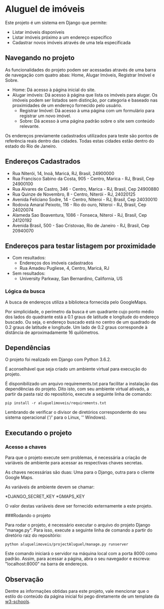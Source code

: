 # Aluguel de imóveis

Este projeto é um sistema em Django que permite: 

* Listar imóveis disponíveis
* Listar imóveis próximo a um endereço específico
* Cadastrar novos imóveis através de uma tela especificada
	

## Navegando no projeto

As funcionalidades do projeto podem ser acessadas através de uma barra de navegação com quatro abas: Home, Alugar Imóveis, Registrar Imóvel e Sobre.
* Home: Dá acesso à página inicial do site.
* Alugar imóveis: Dá acesso à página que lista os imóveis para alugar. Os imóveis podem ser listados sem distinção, por categoria e baseado nas proximidades de um endereço fornecido pelo usuário.
	* Registrar Imóvel: Dá acesso à uma página com um formulário para registrar um novo imóvel.
	* Sobre: Dá acesso à uma página padrão sobre o site sem conteúdo relevante.


Os endereços previamente cadastrados utilizados para teste são pontos de referência reais dentro das cidades. Todas estas cidades estão dentro do estado do Rio de Janeiro.


## Endereços Cadastrados

* Rua Niterói, 14, Inoã, Maricá, RJ, Brasil, 24900000
* Rua Francisco Sabino da Costa, 905 - Centro, Marica - RJ, Brasil, Cep 24900100
* Rua Alvares de Castro, 346 - Centro, Marica - RJ, Brasil, Cep 24900880
* Rua Quinze de Novembro, 8 - Centro, Niterói - RJ, 24020125
* Avenida Feliciano Sodre, 14 - Centro, Niteroi - RJ, Brasil, Cep 24030010
* Rodovia Amaral Peixoto, 116 - Rio do ouro, Niteroi - RJ, Brasil, Cep 24020074
* Alameda Sao Boaventura, 1086 - Fonseca, Niteroi - RJ, Brasil, Cep 24120192
* Avenida Brasil, 500 - Sao Cristovao, Rio de Janeiro - RJ, Brasil, Cep 20940070

	
## Endereços para testar listagem por proximidade

* Com resultados:
  * Endereços dos imóveis cadastrados
  * Rua Amadeu Pugliese, 4, Centro, Maricá, RJ
* Sem resultados:
  * University Parkway, San Bernardino, California, US
	 

### Lógica da busca

A busca de endereços utiliza a biblioteca fornecida pelo GoogleMaps.

Por simplicidade, o perímetro da busca é um quadrante cujo ponto médio dos lados do quadrante está a 0.1 graus de latitude e longitude do endereço buscado. Ou seja, o endereço buscado está no centro de um quadrado de 0.2 graus de latitude e longitude. Um lado de 0.2 graus corresponde à distância de aproximadamente 16 quilômetros.


## Dependências

O projeto foi realizado em Django com Python 3.6.2. 

É aconselhável que seja criado um ambiente virtual para execução do projeto. 

É disponibilizado um arquivo requirements.txt para facilitar a instalação das dependências do projeto.
Dito isto, com seu ambiente virtual ativado, a partir da pasta raiz do repositório, execute a seguinte linha de comando:

`pip install -r aluguelimoveis/requirements.txt`

Lembrando de verificar o divisor de diretórios correspondente do seu sistema operacional ('/' para o Linux, '\' Windows).


## Executando o projeto

### Acesso a chaves

Para que o projeto execute sem problemas, é necessária a criação de variáveis de ambiente para acessar as respectivas chaves secretas.

As chaves necessárias são duas: Uma para o Django, outra para o cliente Google Maps.

As variáveis de ambiente devem se chamar:

*DJANGO_SECRET_KEY
*GMAPS_KEY

O valor destas variáveis deve ser fornecido externamente a este projeto.

###Rodando o projeto

Para rodar o projeto, é necessário executar o arquivo do projeto Django "manage.py". Para isso, execute a seguinte linha de comando a partir do diretório raiz do repositório:

`python aluguelimoveis/projectAluguel/manage.py runserver`

Este comando iniciará o servidor na máquina local com a porta 8000 como padrão. Assim, para acessar a página, abra o seu navegador e escreva: "localhost:8000" na barra de endereços.



	
## Observação

Dentre as informações obtidas para este projeto, vale mencionar que o estilo do conteúdo da página inicial foi pego diretamente de um template da [w3-schools](https://www.w3schools.com/w3css/tryw3css_templates_start_page.htm).
